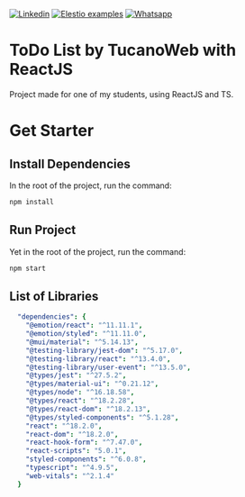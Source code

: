 [![Linkedin](https://img.shields.io/static/v1.svg?logo=linkedin&color=f78A38&labelColor=083468&logoColor=ffffff&style=for-the-badge&label=Linkedin&message=Public)](https://www.linkedin.com/in/eric-ricielle-2aa1ba237/) [![Elestio examples](https://img.shields.io/static/v1.svg?logo=github&color=f78A38&labelColor=083468&logoColor=ffffff&style=for-the-badge&label=github&message=open%20source)](https://github.com/TucanoWeb) [![Whatsapp](https://img.shields.io/static/v1.svg?logo=whatsapp&color=f78A38&labelColor=083468&logoColor=ffffff&style=for-the-badge&label=Whatsapp&message=Tirar%20Dúvidas)](https://api.whatsapp.com/send?phone=5531992936042)

# ToDo List by TucanoWeb with ReactJS

Project made for one of my students, using ReactJS and TS.



# Get Starter



## Install Dependencies

In the root of the project, run the command:

```bash
npm install
```



## Run Project

Yet in the root of the project, run the command:

```bash
npm start
```



## List of Libraries



```yaml
  "dependencies": {
    "@emotion/react": "^11.11.1",
    "@emotion/styled": "^11.11.0",
    "@mui/material": "^5.14.13",
    "@testing-library/jest-dom": "^5.17.0",
    "@testing-library/react": "^13.4.0",
    "@testing-library/user-event": "^13.5.0",
    "@types/jest": "^27.5.2",
    "@types/material-ui": "^0.21.12",
    "@types/node": "^16.18.58",
    "@types/react": "^18.2.28",
    "@types/react-dom": "^18.2.13",
    "@types/styled-components": "^5.1.28",
    "react": "^18.2.0",
    "react-dom": "^18.2.0",
    "react-hook-form": "^7.47.0",
    "react-scripts": "5.0.1",
    "styled-components": "^6.0.8",
    "typescript": "^4.9.5",
    "web-vitals": "^2.1.4"
  }
  
```
